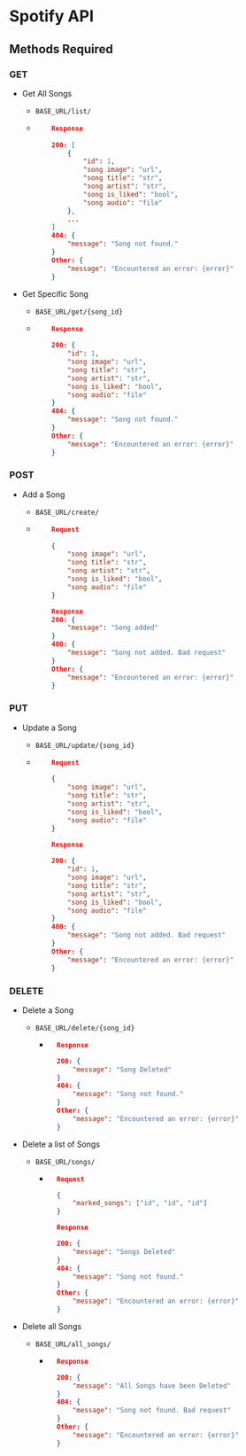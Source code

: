 # Spotify API

## Methods Required

### GET

- Get All Songs
  - ` BASE_URL/list/ `

  - ``` json
        Response
        
        200: [
            {
                "id": 1,
                "song image": "url",
                "song title": "str",
                "song artist": "str",
                "song is_liked": "bool",
                "song audio": "file"
            }, 
            ...
        ]
        404: {
            "message": "Song not found."
        }
        Other: {
            "message": "Encountered an error: {error}"
        }
    ```

- Get Specific Song
  - ` BASE_URL/get/{song_id} `

  - ``` json
        Response
        
        200: {
            "id": 1,
            "song image": "url",
            "song title": "str",
            "song artist": "str",
            "song is_liked": "bool",
            "song audio": "file"
        }
        404: {
            "message": "Song not found."
        }
        Other: {
            "message": "Encountered an error: {error}"
        }
    ```

### POST

- Add a Song
  - ` BASE_URL/create/ `

  - ``` json
        Request
        
        {
            "song image": "url",
            "song title": "str",
            "song artist": "str",
            "song is_liked": "bool",
            "song audio": "file"
        }

        Response
        200: {
            "message": "Song added"
        }
        400: {
            "message": "Song not added. Bad request"
        }
        Other: {
            "message": "Encountered an error: {error}"
        }
    ```

### PUT

- Update  a Song
  - ` BASE_URL/update/{song_id} `

  - ``` json
        Request
        
        {
            "song image": "url",
            "song title": "str",
            "song artist": "str",
            "song is_liked": "bool",
            "song audio": "file"
        }
        
        Response

        200: {
            "id": 1,
            "song image": "url",
            "song title": "str",
            "song artist": "str",
            "song is_liked": "bool",
            "song audio": "file"
        }
        400: {
            "message": "Song not added. Bad request"
        }
        Other: {
            "message": "Encountered an error: {error}"
        }
    ```

### DELETE

- Delete a Song
  - ` BASE_URL/delete/{song_id} `
  
    - ``` json
        Response

        200: {
            "message": "Song Deleted"
        }
        404: {
            "message": "Song not found."
        }
        Other: {
            "message": "Encountered an error: {error}"
        }
      ```

- Delete a list of Songs
  - `BASE_URL/songs/`

    - ``` json
        Request

        {
            "marked_songs": ["id", "id", "id"]
        }

        Response

        200: {
            "message": "Songs Deleted"
        }
        404: {
            "message": "Song not found."
        }
        Other: {
            "message": "Encountered an error: {error}"
        }
      ```

- Delete all Songs
  - `BASE_URL/all_songs/`

    - ``` json
        Response

        200: {
            "message": "All Songs have been Deleted"
        }
        404: {
            "message": "Song not found. Bad request"
        }
        Other: {
            "message": "Encountered an error: {error}"
        }
      ```
